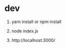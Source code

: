 <!--
 * @Author: hucheng
 * @Date: 2020-06-22 06:53:27
 * @Description: here is des
--> 


# dev

1. yarn install or npm install


2. node index.js

3. http://localhost:3000/
